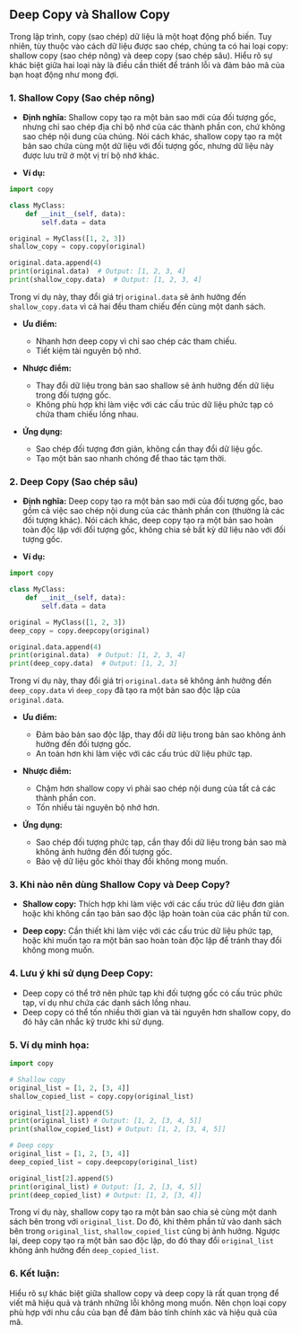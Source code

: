 ## Deep Copy và Shallow Copy

Trong lập trình, copy (sao chép) dữ liệu là một hoạt động phổ biến. Tuy nhiên, tùy thuộc vào cách dữ liệu được sao chép,
chúng ta có hai loại copy: shallow copy (sao chép nông) và deep copy (sao chép sâu). Hiểu rõ sự khác biệt giữa hai loại
này là điều cần thiết để tránh lỗi và đảm bảo mã của bạn hoạt động như mong đợi.

### 1. Shallow Copy (Sao chép nông)

- **Định nghĩa:** Shallow copy tạo ra một bản sao mới của đối tượng gốc, nhưng chỉ sao chép địa chỉ bộ nhớ của các thành
  phần con, chứ không sao chép nội dung của chúng. Nói cách khác, shallow copy tạo ra một bản sao chứa cùng một dữ liệu
  với đối tượng gốc, nhưng dữ liệu này được lưu trữ ở một vị trí bộ nhớ khác.

- **Ví dụ:**

```python
import copy

class MyClass:
    def __init__(self, data):
        self.data = data

original = MyClass([1, 2, 3])
shallow_copy = copy.copy(original)

original.data.append(4)
print(original.data)  # Output: [1, 2, 3, 4]
print(shallow_copy.data)  # Output: [1, 2, 3, 4]
```

Trong ví dụ này, thay đổi giá trị `original.data` sẽ ảnh hưởng đến `shallow_copy.data` vì cả hai đều tham chiếu đến cùng
một danh sách.

- **Ưu điểm:**

    - Nhanh hơn deep copy vì chỉ sao chép các tham chiếu.
    - Tiết kiệm tài nguyên bộ nhớ.

- **Nhược điểm:**

    - Thay đổi dữ liệu trong bản sao shallow sẽ ảnh hưởng đến dữ liệu trong đối tượng gốc.
    - Không phù hợp khi làm việc với các cấu trúc dữ liệu phức tạp có chứa tham chiếu lồng nhau.

- **Ứng dụng:**
    - Sao chép đối tượng đơn giản, không cần thay đổi dữ liệu gốc.
    - Tạo một bản sao nhanh chóng để thao tác tạm thời.

### 2. Deep Copy (Sao chép sâu)

- **Định nghĩa:** Deep copy tạo ra một bản sao mới của đối tượng gốc, bao gồm cả việc sao chép nội dung của các thành
  phần con (thường là các đối tượng khác). Nói cách khác, deep copy tạo ra một bản sao hoàn toàn độc lập với đối tượng
  gốc, không chia sẻ bất kỳ dữ liệu nào với đối tượng gốc.

- **Ví dụ:**

```python
import copy

class MyClass:
    def __init__(self, data):
        self.data = data

original = MyClass([1, 2, 3])
deep_copy = copy.deepcopy(original)

original.data.append(4)
print(original.data)  # Output: [1, 2, 3, 4]
print(deep_copy.data)  # Output: [1, 2, 3]
```

Trong ví dụ này, thay đổi giá trị `original.data` sẽ không ảnh hưởng đến `deep_copy.data` vì `deep_copy` đã tạo ra một
bản sao độc lập của `original.data`.

- **Ưu điểm:**

    - Đảm bảo bản sao độc lập, thay đổi dữ liệu trong bản sao không ảnh hưởng đến đối tượng gốc.
    - An toàn hơn khi làm việc với các cấu trúc dữ liệu phức tạp.

- **Nhược điểm:**

    - Chậm hơn shallow copy vì phải sao chép nội dung của tất cả các thành phần con.
    - Tốn nhiều tài nguyên bộ nhớ hơn.

- **Ứng dụng:**
    - Sao chép đối tượng phức tạp, cần thay đổi dữ liệu trong bản sao mà không ảnh hưởng đến đối tượng gốc.
    - Bảo vệ dữ liệu gốc khỏi thay đổi không mong muốn.

### 3. Khi nào nên dùng Shallow Copy và Deep Copy?

- **Shallow copy:** Thích hợp khi làm việc với các cấu trúc dữ liệu đơn giản hoặc khi không cần tạo bản sao độc lập hoàn
  toàn của các phần tử con.

- **Deep copy:** Cần thiết khi làm việc với các cấu trúc dữ liệu phức tạp, hoặc khi muốn tạo ra một bản sao hoàn toàn
  độc lập để tránh thay đổi không mong muốn.

### 4. Lưu ý khi sử dụng Deep Copy:

- Deep copy có thể trở nên phức tạp khi đối tượng gốc có cấu trúc phức tạp, ví dụ như chứa các danh sách lồng nhau.
- Deep copy có thể tốn nhiều thời gian và tài nguyên hơn shallow copy, do đó hãy cân nhắc kỹ trước khi sử dụng.

### 5. Ví dụ minh họa:

```python
import copy

# Shallow copy
original_list = [1, 2, [3, 4]]
shallow_copied_list = copy.copy(original_list)

original_list[2].append(5)
print(original_list) # Output: [1, 2, [3, 4, 5]]
print(shallow_copied_list) # Output: [1, 2, [3, 4, 5]]

# Deep copy
original_list = [1, 2, [3, 4]]
deep_copied_list = copy.deepcopy(original_list)

original_list[2].append(5)
print(original_list) # Output: [1, 2, [3, 4, 5]]
print(deep_copied_list) # Output: [1, 2, [3, 4]]
```

Trong ví dụ này, shallow copy tạo ra một bản sao chia sẻ cùng một danh sách bên trong với `original_list`. Do đó, khi
thêm phần tử vào danh sách bên trong `original_list`, `shallow_copied_list` cũng bị ảnh hưởng. Ngược lại, deep copy tạo
ra một bản sao độc lập, do đó thay đổi `original_list` không ảnh hưởng đến `deep_copied_list`.

### 6. Kết luận:

Hiểu rõ sự khác biệt giữa shallow copy và deep copy là rất quan trọng để viết mã hiệu quả và tránh những lỗi không mong
muốn. Nên chọn loại copy phù hợp với nhu cầu của bạn để đảm bảo tính chính xác và hiệu quả của mã.
